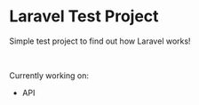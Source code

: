 # Laravel Test Project

Simple test project to find out how Laravel works!

<br />

Currently working on:<br />
- API

